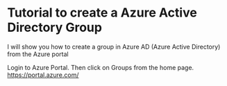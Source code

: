 # Tutorial to create a Azure Active Directory Group
I will show you how to create a group in Azure AD (Azure Active Directory) from the Azure portal

Login to Azure Portal. Then click on Groups from the home page. https://portal.azure.com/
